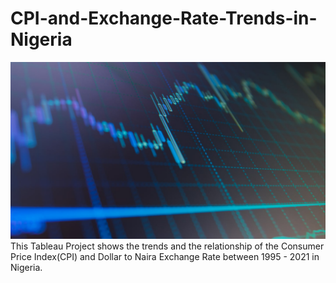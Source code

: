 # CPI-and-Exchange-Rate-Trends-in-Nigeria

![](Forex_Trend.jpg)
This Tableau Project shows the trends and the relationship of the Consumer Price Index(CPI) and Dollar to Naira Exchange Rate between 1995 - 2021 in Nigeria.

